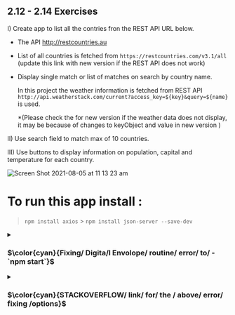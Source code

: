 ## 2.12 - 2.14 Exercises

I) Create app to list all the contries fron the REST API URL below.

- The API http://restcountries.au

- List of all countries is fetched from `https://restcountries.com/v3.1/all` (update this link with new version if the REST API does not work)

- Display single match or list of matches on search by country name.

  In this project the weather information is fetched from REST API `http://api.weatherstack.com/current?access_key=${key}&query=${name}` is used.

  \*(Please check the for new version if the weather data does not display, it may be because of changes to keyObject and value in new version )

II) Use search field to match max of 10 countries.

III) Use buttons to display information on population, capital and temperature for each country.

![Screen Shot 2021-08-05 at 11 13 23 am](https://user-images.githubusercontent.com/67087939/128279520-5d275f34-3952-429b-8100-c774e24949c9.png)

# To run this app install :

> `npm install axios` > `npm install json-server --save-dev`


<details>
<summary>

### $\color{cyan}{Fixing/ Digita/l Envolope/ routine/ error/ to/ - `npm start`}$


 </summary>

 Set NODE_OPTIONS Environment Variable:

Unix-like (Linux, macOS, Git bash, etc.):

> `export NODE_OPTIONS=--openssl-legacy-provider`


Windows Command Prompt:

>`set NODE_OPTIONS=--openssl-legacy-provider`

PowerShell:

`$env:NODE_OPTIONS = "--openssl-legacy-provider"`

Additionally, integrate these into scripts in your package.json:

> `
"scripts": {
  "start": "export NODE_OPTIONS=--openssl-legacy-provider && ng serve" // use set instead of export in case of windows machine
}`


Alternatively, install cross-env globally (npm install --global cross-env) and use it in your scripts:

`
"scripts": {
  "start": "cross-env NODE_OPTIONS=--openssl-legacy-provider && ng serve"
}
`

</details>





<details>
<summary>

### $\color{cyan}{STACKOVERFLOW/ link/ for/  the / above/  error/ fixing /options}$


 </summary>

https://stackoverflow.com/questions/74797727/error-error0308010cdigital-envelope-routinesunsupported

</details>

